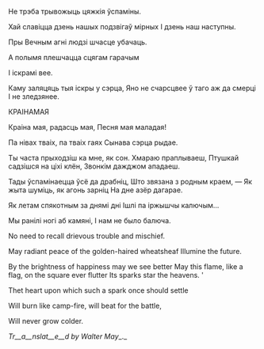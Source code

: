  
He трэба трывожыць цяжкія ўспаміны.

Хай славіцца дзень нашых подзвігаў мірных I дзень наш наступны.

Пры Вечным агні людзі шчасце убачаць.

А полымя плешчацца сцягам гарачым

I іскрамі вее.

Каму заляцяць тыя іскры у сэрца, Яно не счарсцвее ў таго аж да смерці I не зледзянее.

КРАІНАМАЯ

Краіна мая, радасць мая, Песня мая маладая!

Па нівах тваіх, па тваіх гаях Сынава сэрца рыдае.

Ты часта прыходзіш ка мне, як сон. Хмараю праплываеш, Птушкай садзішся на ціхі клён, Звонкім дажджом ападаеш.

Тады ўспамінаецца ўсё да драбніц, Што звязана з родным краем, — Як жыта шуміць, як агонь зарніц На дне азёр дагарае.

Як летам спякотным за днямі дні Ішлі па іржышчы калючым...

Мы ранілі ногі аб камяні, I нам не было балюча.

No need to recall drievous trouble and mischief.

May  radiant peace of the golden-haired wheatsheaf Illumine the future.

By the brightness of happiness may we see better May this flame, like a flag, on the square ever flutter Its sparks star  the heavens. '

Thet heart upon which such a spark once should settle

Will burn like camp-fire, will beat for the battle,

Will never grow colder.

_Tr__a__nslat__e__d by Walter May__._
